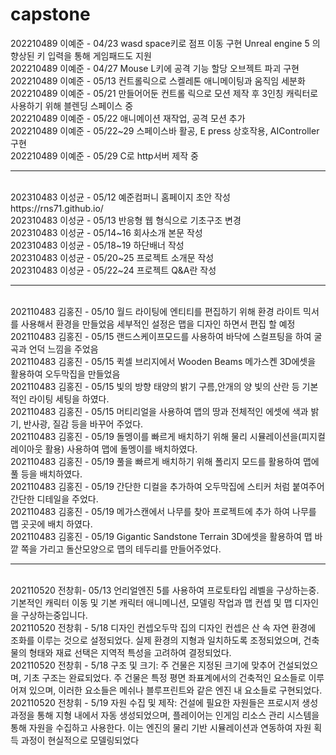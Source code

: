 # capstone

202210489 이예준 - 04/23 wasd space키로 점프 이동 구현 Unreal engine 5 의 향상된 키 입력을 통해 게임패드도 지원<br>
202210489 이예준 - 04/27 Mouse L키에 공격 기능 할당 오브젝트 파괴 구현<br>
202210489 이예준 - 05/13 컨트롤릭으로 스켈레톤 애니메이팅과 움직임 세분화<br>
202210489 이예준 - 05/21 만들어어둔 컨트롤 릭으로 모션 제작 후 3인칭 캐릭터로 사용하기 위해 블렌딩 스페이스 중<br>
202210489 이예준 - 05/22 애니메이션 재작업, 공격 모션 추가<br>
202210489 이예준 - 05/22~29 스페이스바 활공, E press 상호작용, AIController 구현<br>
202210489 이예준 - 05/29 C로 http서버 제작 중
<hr>
<br>
202310483 이성균 - 05/12 예준컴퍼니 홈페이지 초안 작성 https://rns71.github.io/ <br>
202310483 이성균 - 05/13 반응형 웹 형식으로 기초구조 변경 <br>
202310483 이성균 - 05/14~16 회사소개 본문 작성 <br>
202310483 이성균 - 05/18~19 하단배너 작성<br>
202310483 이성균 - 05/20~25 프로젝트 소개문 작성 <br>
202310483 이성균 - 05/22~24 프로젝트 Q&A란 작성 
<hr>
<br>
202110483 김홍진 - 05/10 월드 라이팅에 엔티티를 편집하기 위해 환경 라이트 믹서를 사용해서 환경을 만들었음 세부적인 설정은 맵을 디자인 하면서 편집 할 예정 <br>
202110483 김홍진 - 05/15 랜드스케이프모드를 사용하여 바닥에 스컬프팅을 하여 굴곡과 언덕 느낌을 주었음 <br>
202110483 김홍진 - 05/15 퀵셀 브리지에서 Wooden Beams 메가스켄 3D에셋을 활용하여  오두막집을 만들었음 <br>
202110483 김홍진 - 05/15 빛의 방향 태양의 밝기 구름,안개의 양 빛의 산란 등 기본적인 라이팅 세팅을 하였다. <br>
202110483 김홍진 - 05/15 머티리얼을 사용하여 맵의 땅과 전체적인 에셋에 색과 밝기, 반사광, 질감 등을 바꾸어 주었다.<br>
202110483 김홍진 - 05/19 돌멩이를 빠르게 배치하기 위해 물리 시뮬레이션을(피지컬 레이아웃 활용) 사용하여 맵에 돌멩이를 배치하였다. <br>
202110483 김홍진 - 05/19 풀을 빠르게 배치하기 위해 폴리지 모드를 활용하여 맵에 풀 등을 배치하였다. <br>
202110483 김홍진 - 05/19 간단한 디컬을 추가하여 오두막집에 스티커 처럼 붙여주어 간단한 디테일을 주었다. <br>
202110483 김홍진 - 05/19 메가스캔에서 나무를 찾아 프로젝트에 추가 하여 나무를 맵 곳곳에 배치 하였다.<br>
202110483 김홍진 - 05/19 Gigantic Sandstone Terrain 3D에셋을 활용하여 맵 바깥 쪽을 가리고 돌산모양으로 맵의 테두리를 만들어주었다. 
<hr>
<br>
202110520 전창휘- 05/13 언리얼엔진 5를 사용하여 프로토타입 레벨을 구상하는중. 기본적인 캐릭터 이동 및 기본 캐릭터 애니메니션, 모델링 작업과 맵 컨셉 및 맵 디자인을 구상하는중입니다. <br>
202110520 전창휘 - 5/18 디자인 컨셉오두막 집의 디자인 컨셉은 산 속 자연 환경에 조화를 이루는 것으로 설정되었다. 실제 환경의 지형과 일치하도록 조정되었으며, 건축물의 형태와 재료 선택은 지역적 특성을 고려하여 결정되었다. <br>
202110520 전창휘 - 5/18 구조 및 크기: 주 건물은 지정된 크기에 맞추어 건설되었으며, 기초 구조는 완료되었다. 주 건물은 특정 평면 좌표계에서의 건축적인 요소들로 이루어져 있으며, 이러한 요소들은 메쉬나 블루프린트와 같은 엔진 내 요소들로 구현되었다. <br>
202110520 전창휘 - 5/19 자원 수집 및 제작: 건설에 필요한 자원들은 프로시저 생성과정을 통해 지형 내에서 자동 생성되었으며, 플레이어는 인게임 리소스 관리 시스템을 통해 자원을 수집하고 사용한다. 이는 엔진의 물리 기반 시뮬레이션과 연동하여 자원 획득 과정이 현실적으로 모델링되었다
